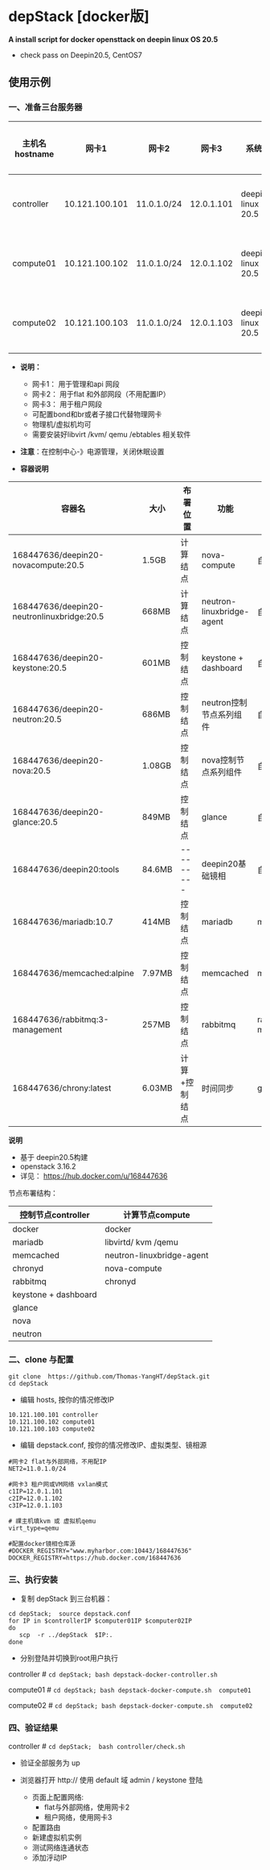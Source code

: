 # depStack [docker版]

**A  install script  for  docker opensttack  on deepin linux OS  20.5**

- check pass on Deepin20.5,  CentOS7 

## 使用示例

### 一、准备三台服务器

| 主机名 hostname | 网卡1          | 网卡2       | 网卡3      | 系统              | 建议配置  |
| --------------- | -------------- | ----------- | ---------- | ----------------- | --------- |
| controller      | 10.121.100.101 | 11.0.1.0/24 | 12.0.1.101 | deepin linux 20.5 | 2核8G以上 |
| compute01       | 10.121.100.102 | 11.0.1.0/24 | 12.0.1.102 | deepin linux 20.5 | 2核8G以上 |
| compute02       | 10.121.100.103 | 11.0.1.0/24 | 12.0.1.103 | deepin linux 20.5 | 2核8G以上 |

- **说明：**
  - 网卡1： 用于管理和api 网段
  - 网卡2： 用于flat 和外部网段（不用配置IP）
  - 网卡3： 用于租户网段
  - 可配置bond和br或者子接口代替物理网卡
  - 物理机/虚拟机均可
  - 需要安装好libvirt /kvm/ qemu /ebtables 相关软件

- **注意**：在控制中心-》电源管理，关闭休眠设置
- **容器说明**

| 容器名                                     | 大小   | 布署位置      | 功能                      | 来源                  |
| ------------------------------------------ | ------ | ------------- | ------------------------- | --------------------- |
| 168447636/deepin20-novacompute:20.5        | 1.5GB  | 计算结点      | nova-compute              | 自编                  |
| 168447636/deepin20-neutronlinuxbridge:20.5 | 668MB  | 计算结点      | neutron-linuxbridge-agent | 自编                  |
| 168447636/deepin20-keystone:20.5           | 601MB  | 控制结点      | keystone + dashboard      | 自编                  |
| 168447636/deepin20-neutron:20.5            | 686MB  | 控制结点      | neutron控制节点系列组件   | 自编                  |
| 168447636/deepin20-nova:20.5               | 1.08GB | 控制结点      | nova控制节点系列组件      | 自编                  |
| 168447636/deepin20-glance:20.5             | 849MB  | 控制结点      | glance                    | 自编                  |
| 168447636/deepin20:tools                   | 84.6MB | ---------     | deepin20基础镜相          | 自编                  |
| 168447636/mariadb:10.7                     | 414MB  | 控制结点      | mariadb                   | mariadb:10.7          |
| 168447636/memcached:alpine                 | 7.97MB | 控制结点      | memcached                 | memcached:alpine      |
| 168447636/rabbitmq:3-management            | 257MB  | 控制结点      | rabbitmq                  | rabbitmq:3-management |
| 168447636/chrony:latest                    | 6.03MB | 计算+控制结点 | 时间同步                  | geoffh1977/chrony     |

**说明**

- 基于 deepin20.5构建
- openstack 3.16.2
- 详见： https://hub.docker.com/u/168447636

节点布署结构：

| **控制节点controller** | **计算节点compute**       |
| ---------------------- | ------------------------- |
| docker                 | docker                    |
| mariadb                | libvirtd/ kvm /qemu       |
| memcached              | neutron-linuxbridge-agent |
| chronyd                | nova-compute              |
| rabbitmq               | chronyd                   |
| keystone + dashboard   |                           |
| glance                 |                           |
| nova                   |                           |
| neutron                |                           |



### 二、clone 与配置

```shell
git clone  https://github.com/Thomas-YangHT/depStack.git
cd depStack
```

- 编辑 hosts,  按你的情况修改IP

```
10.121.100.101 controller
10.121.100.102 compute01
10.121.100.103 compute02
```

- 编辑  depstack.conf,  按你的情况修改IP、虚拟类型、镜相源

```
#网卡2 flat与外部网络，不用配IP
NET2=11.0.1.0/24

#网卡3 租户网或VM网络 vxlan模式
c1IP=12.0.1.101
c2IP=12.0.1.102
c3IP=12.0.1.103

# 祼主机填kvm 或 虚拟机qemu
virt_type=qemu  

#配置docker镜相仓库源
#DOCKER_REGISTRY="www.myharbor.com:10443/168447636"
DOCKER_REGISTRY=https://hub.docker.com/168447636
```

### 三、执行安装

- 复制 depStack 到三台机器：

```
cd depStack;  source depstack.conf
for IP in $controllerIP $computer01IP $computer02IP 
do
   scp  -r ../depStack  $IP:.
done
```

- 分别登陆并切换到root用户执行

controller    # `cd depStack; bash depstack-docker-controller.sh`

compute01 # `cd depStack; bash depstack-docker-compute.sh  compute01`

compute02 # `cd depStack; bash depstack-docker-compute.sh  compute02`

### 四、验证结果

controller #  `cd depStack;  bash controller/check.sh` 

- 验证全部服务为 up

- 浏览器打开 http://<controllerIP>  使用 default 域 admin / keystone 登陆
  - 页面上配置网络:   
    - flat与外部网络，使用网卡2
    - 租户网络，使用网卡3
  - 配置路由
  - 新建虚拟机实例
  - 测试网络连通状态
  - 添加泘动IP




